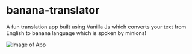 # banana-translator
A fun translation app built using Vanilla Js which converts your text from English to banana language which is spoken by minions!

![Image of App](https://i.ibb.co/dczNj8R/banana.jpg)
